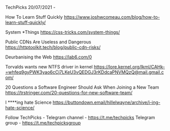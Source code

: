 TechPicks 20/07/2021 -

How To Learn Stuff Quickly
https://www.joshwcomeau.com/blog/how-to-learn-stuff-quickly/

System *Things
https://css-tricks.com/system-things/

Public CDNs Are Useless and Dangerous
https://httptoolkit.tech/blog/public-cdn-risks/

Deurbanising the Web
https://lab6.com/0

Torvalds wants new NTFS driver in kernel
https://lore.kernel.org/lkml/CAHk-=whfeq9gyPWK3yao6cCj7LKeU3vQEDGJ3rKDdcaPNVMQzQ@mail.gmail.com/

20 Questions a Software Engineer Should Ask When Joining a New Team
https://trstringer.com/20-questions-for-new-software-team/

I ****ing hate Science
https://buttondown.email/hillelwayne/archive/i-ing-hate-science/

Follow TechPicks -
Telegram channel - https://t.me/techpicks
Telegram group - https://t.me/techpicksgroup